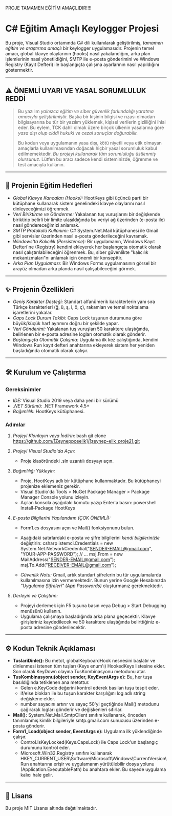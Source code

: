 PROJE TAMAMEN EĞİTİM AMAÇLIDIR!!!!
 # C# Eğitim Amaçlı Keylogger Projesi

Bu proje, Visual Studio ortamında C# dili kullanılarak geliştirilmiş, *tamamen eğitim ve araştırma amaçlı* bir keylogger uygulamasıdır. Projenin temel amacı, global klavye olaylarının (hooks) nasıl yakalandığını, arka plan işlemlerinin nasıl yönetildiğini, SMTP ile e-posta gönderimini ve Windows Registry (Kayıt Defteri) ile başlangıçta çalışma ayarlarının nasıl yapıldığını göstermektir.


---

## ⚠ ÖNEMLİ UYARI VE YASAL SORUMLULUK REDDİ

> Bu yazılım *yalnızca eğitim ve siber güvenlik farkındalığı yaratma amacıyla geliştirilmiştir.* Başka bir kişinin bilgisi ve rızası olmadan bilgisayarına bu tür bir yazılım yüklemek, kişisel verilerin gizliliğini ihlal eder. Bu eylem, TCK dahil olmak üzere birçok ülkenin yasalarına göre *yasa dışı olup ciddi hukuki ve cezai sonuçlar doğurabilir.*
>
> Bu kodun veya uygulamanın yasa dışı, kötü niyetli veya etik olmayan amaçlarla kullanılmasından doğacak hiçbir yasal sorumluluk kabul edilmemektedir. *Bu projeyi kullanarak tüm sorumluluğu üstlenmiş olursunuz.* Lütfen bu aracı sadece kendi sisteminizde, öğrenme ve test amacıyla kullanın.

---

## 🎯 Projenin Eğitim Hedefleri

*   *Global Klavye Kancaları (Hooks):* HootKeys gibi üçüncü parti bir kütüphane kullanarak sistem genelindeki klavye olaylarını nasıl dinleyeceğimizi öğrenmek.
*   *Veri Biriktirme ve Gönderme:* Yakalanan tuş vuruşlarını bir değişkende biriktirip belirli bir limite ulaşıldığında bu veriyi ağ üzerinden (e-posta ile) nasıl göndereceğimizi anlamak.
*   *SMTP Protokolü Kullanımı:* C# System.Net.Mail kütüphanesi ile Gmail gibi servisler üzerinden nasıl e-posta gönderileceğini kavramak.
*   *Windows'ta Kalıcılık (Persistence):* Bir uygulamanın, Windows Kayıt Defteri'ne (Registry) kendini ekleyerek her başlangıçta otomatik olarak nasıl çalıştırılabileceğini öğrenmek. Bu, siber güvenlikte "kalıcılık mekanizmaları"nı anlamak için önemli bir konsepttir.
*   *Arka Plan Uygulaması:* Bir Windows Forms uygulamasının görsel bir arayüz olmadan arka planda nasıl çalışabileceğini görmek.

---

## ✨ Projenin Özellikleri

*   *Geniş Karakter Desteği:* Standart alfanümerik karakterlerin yanı sıra Türkçe karakterleri (ğ, ü, ş, i, ö, ç), rakamları ve temel noktalama işaretlerini yakalar.
*   *Caps Lock Durum Takibi:* Caps Lock tuşunun durumuna göre büyük/küçük harf ayrımını doğru bir şekilde yapar.
*   *Veri Gönderimi:* Yakalanan tuş vuruşları 50 karaktere ulaştığında, belirlenen bir e-posta adresine logları otomatik olarak gönderir.
*   *Başlangıçta Otomatik Çalışma:* Uygulama ilk kez çalıştığında, kendini Windows Run kayıt defteri anahtarına ekleyerek sistem her yeniden başladığında otomatik olarak çalışır.

---

## 🛠 Kurulum ve Çalıştırma

### Gereksinimler
*   *IDE:* Visual Studio 2019 veya daha yeni bir sürümü
*   *.NET Sürümü:* .NET Framework 4.5+
*   *Bağımlılık:* HootKeys kütüphanesi.

### Adımlar
1.  *Projeyi Klonlayın veya İndirin:*
    bash
    git clone https://github.com/[Zeyneppceelik]/[zeynep-elik_proje2].git
    

2.  *Projeyi Visual Studio'da Açın:*
    *   Proje klasöründeki .sln uzantılı dosyayı açın.

3.  *Bağımlılığı Yükleyin:*
    *   Proje, HootKeys adlı bir kütüphane kullanmaktadır. Bu kütüphaneyi projenize eklemeniz gerekir.
    *   Visual Studio'da Tools > NuGet Package Manager > Package Manager Console yolunu izleyin.
    *   Açılan konsola aşağıdaki komutu yazıp Enter'a basın:
      powershell
      Install-Package HootKeys
      

4.  *E-posta Bilgilerini Yapılandırın (ÇOK ÖNEMLİ):*
    *   Form1.cs dosyasını açın ve Mail() fonksiyonunu bulun.
    *   Aşağıdaki satırlardaki e-posta ve şifre bilgilerini *kendi bilgilerinizle* değiştirin:
      csharp
      istemci.Credentials = new System.Net.NetworkCredential("SENDER-EMAIL@gmail.com", "YOUR-APP-PASSWORD");
      // ...
      msj.From = new MailAddress("SENDER-EMAIL@gmail.com");
      msj.To.Add("RECEIVER-EMAIL@gmail.com");
      
    *   *Güvenlik Notu:* Gmail, artık standart şifrelerin bu tür uygulamalarda kullanılmasına izin vermemektedir. Bunun yerine Google Hesabınızda *"Uygulama Şifreleri" (App Passwords)* oluşturmanız gerekmektedir.

5.  *Derleyin ve Çalıştırın:*
    *   Projeyi derlemek için F5 tuşuna basın veya Debug > Start Debugging menüsünü kullanın.
    *   Uygulama çalışmaya başladığında arka plana geçecektir. Klavye girişleriniz kaydedilecek ve 50 karaktere ulaştığında belirttiğiniz e-posta adresine gönderilecektir.

---

## ⚙ Kodun Teknik Açıklaması

*   **TuslariDinle():** Bu metot, globalKeyboardHook nesnesini başlatır ve dinlenmesi istenen tüm tuşları (Keys enum'ı) HookedKeys listesine ekler. Son olarak KeyDown olayına TusKombinasyonu metodunu atar.
*   **TusKombinasyonu(object sender, KeyEventArgs e):** Bu, her tuşa basıldığında tetiklenen ana metottur.
    *   Gelen e.KeyCode değerini kontrol ederek basılan tuşu tespit eder.
    *   if/else blokları ile bu tuşun karakter karşılığını log adlı string değişkene ekler.
    *   number sayacını artırır ve sayaç 50'yi geçtiğinde Mail() metodunu çağırarak logları gönderir ve değişkenleri sıfırlar.
*   **Mail():** System.Net.Mail.SmtpClient sınıfını kullanarak, önceden tanımlanmış kimlik bilgileriyle smtp.gmail.com sunucusu üzerinden e-posta gönderir.
*   **Form1_Load(object sender, EventArgs e):** Uygulama ilk yüklendiğinde çalışır.
    *   Control.IsKeyLocked(Keys.CapsLock) ile Caps Lock'un başlangıç durumunu kontrol eder.
    *   Microsoft.Win32.Registry sınıfını kullanarak HKEY_CURRENT_USER\Software\Microsoft\Windows\CurrentVersion\Run anahtarına erişir ve uygulamanın yürütülebilir dosya yolunu (Application.ExecutablePath) bu anahtara ekler. Bu sayede uygulama kalıcı hale gelir.

---

## 📜 Lisans

Bu proje MIT Lisansı altında dağıtılmaktadır. 
